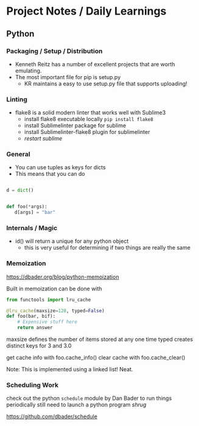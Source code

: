 # Project Notes / Daily Learnings

## Python

### Packaging / Setup / Distribution

 - Kenneth Reitz has a number of excellent projects that are worth emulating.
 - The most important file for pip is setup.py
   - KR maintains a easy to use setup.py file that supports uploading!

### Linting

 - flake8 is a solid modern linter that works well with Sublime3
    - install flake8 executable locally `pip install flake8`
    - install Sublimelinter package for sublime
    - install Sublimelinter-flake8 plugin for sublimelinter
    - *restart sublime*

### General

 - You can use tuples as keys for dicts
 - This means that you can do

 ```python

d = dict()


def foo(*args):
    d[args] = "bar"
```

### Internals / Magic

 - id() will return a unique for any python object
    - this is very useful for determining if two things are really the same

### Memoization

https://dbader.org/blog/python-memoization

Built in memoization can be done with

```python
from functools import lru_cache

@lru_cache(maxsize=128, typed=False)
def foo(bar, bif):
    # Expensive stuff here
    return answer
```

maxsize defines the number of items stored at any one time
typed creates distinct keys for 3 and 3.0

get cache info with foo.cache_info()
clear cache with foo.cache_clear()

Note: This is implemented using a linked list! Neat.

### Scheduling Work

check out the python `schedule` module by Dan Bader to run things periodically
still need to launch a python program *shrug*

https://github.com/dbader/schedule



